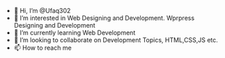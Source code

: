 - 👋 Hi, I’m @Ufaq302
- 👀 I’m interested in Web Designing and Development. Wprpress Designing and Development 
- 🌱 I’m currently learning Web Development
- 💞️ I’m looking to collaborate on Development Topics, HTML,CSS,JS etc.
- 📫 How to reach me 

<!---
Ufaq302/Ufaq302 is a ✨ special ✨ repository because its `README.md` (this file) appears on your GitHub profile.
You can click the Preview link to take a look at your changes.
--->
